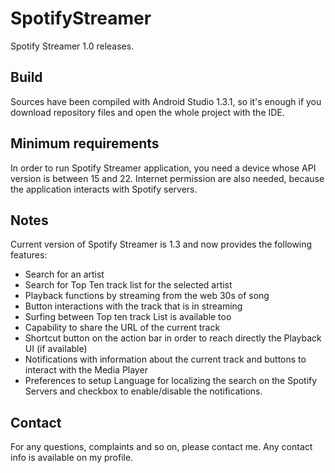 # SpotifyStreamer
Spotify Streamer 1.0 releases. 

## Build
Sources have been compiled with Android Studio 1.3.1, so it's enough if you download repository files
and open the whole project with the IDE.

## Minimum requirements
In order to run Spotify Streamer application, you need a device whose API version is between 15 and 22.
Internet permission are also needed, because the application interacts with Spotify servers.

## Notes
Current version of Spotify Streamer is 1.3 and now provides the following features:
- Search for an artist
- Search for Top Ten track list for the selected artist
- Playback functions by streaming from the web 30s of song
- Button interactions with the track that is in streaming
- Surfing between Top ten track List is available too
- Capability to share the URL of the current track
- Shortcut button on the action bar in order to reach directly the Playback UI (if available)
- Notifications with information about the current track and buttons to interact with the Media Player
- Preferences to setup Language for localizing the search on the Spotify Servers and checkbox to enable/disable the notifications.

## Contact
For any questions, complaints and so on, please contact me. Any contact info is available on my profile.
